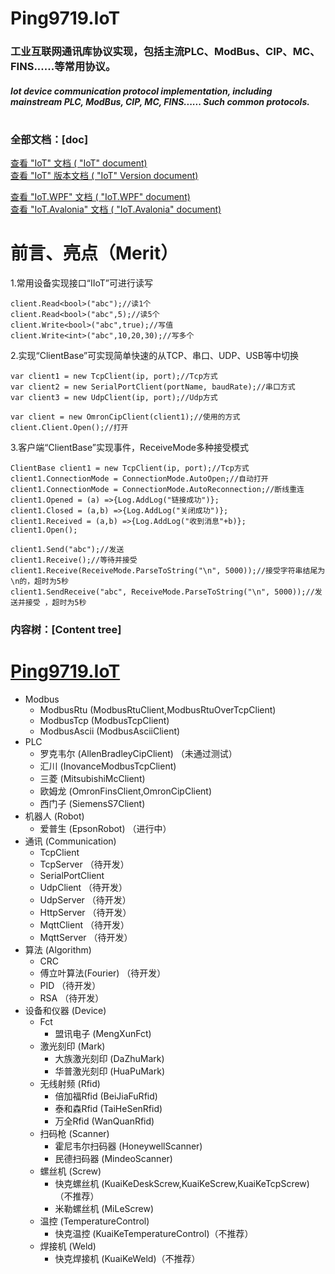 # Ping9719.IoT

### 工业互联网通讯库协议实现，包括主流PLC、ModBus、CIP、MC、FINS......等常用协议。
##### Iot device communication protocol implementation, including mainstream PLC, ModBus, CIP, MC, FINS...... Such common protocols.
#

### 全部文档：[doc]
[查看 "IoT" 文档 ( "IoT" document)](Ping9719.IoT/docs/README.md)   
[查看 "IoT" 版本文档 ( "IoT" Version document)](Ping9719.IoT/docs/VERSION.md)  

[查看 "IoT.WPF" 文档 ( "IoT.WPF" document)](Ping9719.IoT.WPF/README.md)   
[查看 "IoT.Avalonia" 文档 ( "IoT.Avalonia" document)](Ping9719.IoT.WPF/README.md)   
#

# 前言、亮点（Merit）
1.常用设备实现接口“IIoT”可进行读写 
```CSharp
client.Read<bool>("abc");//读1个
client.Read<bool>("abc",5);//读5个
client.Write<bool>("abc",true);//写值
client.Write<int>("abc",10,20,30);//写多个
```
2.实现“ClientBase”可实现简单快速的从TCP、串口、UDP、USB等中切换 
```CSharp
var client1 = new TcpClient(ip, port);//Tcp方式
var client2 = new SerialPortClient(portName, baudRate);//串口方式
var client3 = new UdpClient(ip, port);//Udp方式

var client = new OmronCipClient(client1);//使用的方式
client.Client.Open();//打开
```
3.客户端“ClientBase”实现事件，ReceiveMode多种接受模式
```CSharp
ClientBase client1 = new TcpClient(ip, port);//Tcp方式
client1.ConnectionMode = ConnectionMode.AutoOpen;//自动打开
client1.ConnectionMode = ConnectionMode.AutoReconnection;//断线重连
client1.Opened = (a) =>{Log.AddLog("链接成功")};
client1.Closed = (a,b) =>{Log.AddLog("关闭成功")};
client1.Received = (a,b) =>{Log.AddLog("收到消息"+b)};
client1.Open();

client1.Send("abc");//发送
client1.Receive();//等待并接受
client1.Receive(ReceiveMode.ParseToString("\n", 5000));//接受字符串结尾为\n的，超时为5秒 
client1.SendReceive("abc", ReceiveMode.ParseToString("\n", 5000));//发送并接受 ，超时为5秒 
```

### 内容树：[Content tree]

# [Ping9719.IoT](Ping9719.IoT/docs/README.md)   
- Modbus
    - ModbusRtu (ModbusRtuClient,ModbusRtuOverTcpClient)
    - ModbusTcp (ModbusTcpClient)
    - ModbusAscii (ModbusAsciiClient)
- PLC
    - 罗克韦尔 (AllenBradleyCipClient) （未通过测试） 
    - 汇川 (InovanceModbusTcpClient)
    - 三菱 (MitsubishiMcClient)
    - 欧姆龙 (OmronFinsClient,OmronCipClient)
    - 西门子 (SiemensS7Client)
- 机器人 (Robot)
    - 爱普生 (EpsonRobot) （进行中） 
- 通讯 (Communication)
    - TcpClient
    - TcpServer （待开发） 
    - SerialPortClient
    - UdpClient （待开发） 
    - UdpServer （待开发） 
    - HttpServer （待开发） 
    - MqttClient （待开发） 
    - MqttServer （待开发） 
- 算法 (Algorithm)
    - CRC
    - 傅立叶算法(Fourier) （待开发） 
    - PID （待开发） 
    - RSA （待开发） 
- 设备和仪器 (Device)
    - Fct
        - 盟讯电子 (MengXunFct)
    - 激光刻印 (Mark)
        - 大族激光刻印 (DaZhuMark)
        - 华普激光刻印 (HuaPuMark)
    - 无线射频 (Rfid)
        - 倍加福Rfid (BeiJiaFuRfid)
        - 泰和森Rfid (TaiHeSenRfid)
        - 万全Rfid (WanQuanRfid)
    - 扫码枪 (Scanner)
        - 霍尼韦尔扫码器 (HoneywellScanner)
        - 民德扫码器 (MindeoScanner)
    - 螺丝机 (Screw)
        - 快克螺丝机 (KuaiKeDeskScrew,KuaiKeScrew,KuaiKeTcpScrew)（不推荐） 
        - 米勒螺丝机 (MiLeScrew)
    - 温控 (TemperatureControl)
        - 快克温控 (KuaiKeTemperatureControl)（不推荐） 
    - 焊接机 (Weld)
        - 快克焊接机 (KuaiKeWeld)（不推荐） 
